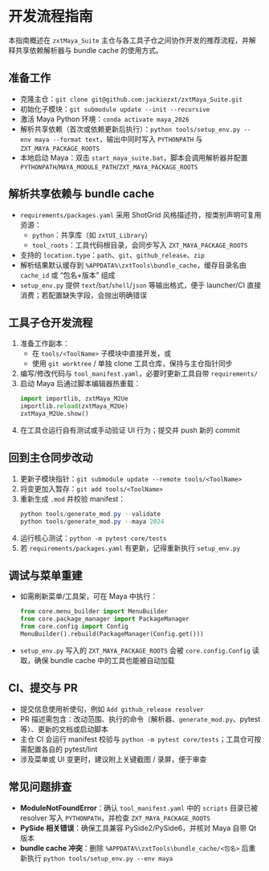 ﻿# 开发流程指南

本指南概述在 `zxtMaya_Suite` 主仓与各工具子仓之间协作开发的推荐流程，并解释共享依赖解析器与 bundle cache 的使用方式。

## 准备工作
- 克隆主仓：`git clone git@github.com:jackiezxt/zxtMaya_Suite.git`
- 初始化子模块：`git submodule update --init --recursive`
- 激活 Maya Python 环境：`conda activate maya_2026`
- 解析共享依赖（首次或依赖更新后执行）：`python tools/setup_env.py --env maya --format text`，输出中同时写入 `PYTHONPATH` 与 `ZXT_MAYA_PACKAGE_ROOTS`
- 本地启动 Maya：双击 `start_maya_suite.bat`，脚本会调用解析器并配置 `PYTHONPATH`/`MAYA_MODULE_PATH`/`ZXT_MAYA_PACKAGE_ROOTS`

## 解析共享依赖与 bundle cache
- `requirements/packages.yaml` 采用 ShotGrid 风格描述符，按类别声明可复用资源：
  - `python`：共享库（如 `zxtUI_Library`）
  - `tool_roots`：工具代码根目录，会同步写入 `ZXT_MAYA_PACKAGE_ROOTS`
- 支持的 `location.type`：`path`、`git`、`github_release`、`zip`
- 解析结果默认缓存到 `%APPDATA%\zxtTools\bundle_cache`，缓存目录名由 `cache_id` 或 “包名+版本” 组成
- `setup_env.py` 提供 `text`/`bat`/`shell`/`json` 等输出格式，便于 launcher/CI 直接消费；若配置缺失字段，会抛出明确错误

## 工具子仓开发流程
1. 准备工作副本：
   - 在 `tools/<ToolName>` 子模块中直接开发，或
   - 使用 `git worktree` / 单独 clone 工具仓库，保持与主仓指针同步
2. 编写/修改代码与 `tool_manifest.yaml`，必要时更新工具自带 `requirements/`
3. 启动 Maya 后通过脚本编辑器热重载：
   ```python
   import importlib, zxtMaya_M2Ue
   importlib.reload(zxtMaya_M2Ue)
   zxtMaya_M2Ue.show()
   ```
4. 在工具仓运行自有测试或手动验证 UI 行为；提交并 push 新的 commit

## 回到主仓同步改动
1. 更新子模块指针：`git submodule update --remote tools/<ToolName>`
2. 将变更加入暂存：`git add tools/<ToolName>`
3. 重新生成 `.mod` 并校验 manifest：
   ```powershell
   python tools/generate_mod.py --validate
   python tools/generate_mod.py --maya 2024
   ```
4. 运行核心测试：`python -m pytest core/tests`
5. 若 `requirements/packages.yaml` 有更新，记得重新执行 `setup_env.py`

## 调试与菜单重建
- 如需刷新菜单/工具架，可在 Maya 中执行：
  ```python
  from core.menu_builder import MenuBuilder
  from core.package_manager import PackageManager
  from core.config import Config
  MenuBuilder().rebuild(PackageManager(Config.get()))
  ```
- `setup_env.py` 写入的 `ZXT_MAYA_PACKAGE_ROOTS` 会被 `core.config.Config` 读取，确保 bundle cache 中的工具也能被自动加载

## CI、提交与 PR
- 提交信息使用祈使句，例如 `Add github_release resolver`
- PR 描述需包含：改动范围、执行的命令（解析器、`generate_mod.py`、pytest 等）、更新的文档或启动脚本
- 主仓 CI 会运行 manifest 校验与 `python -m pytest core/tests`；工具仓可按需配置各自的 pytest/lint
- 涉及菜单或 UI 变更时，建议附上关键截图 / 录屏，便于审查

## 常见问题排查
- **ModuleNotFoundError**：确认 `tool_manifest.yaml` 中的 `scripts` 目录已被 resolver 写入 `PYTHONPATH`，并检查 `ZXT_MAYA_PACKAGE_ROOTS`
- **PySide 相关错误**：确保工具兼容 PySide2/PySide6，并核对 Maya 自带 Qt 版本
- **bundle cache 冲突**：删除 `%APPDATA%\zxtTools\bundle_cache/<包名>` 后重新执行 `python tools/setup_env.py --env maya`